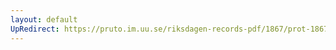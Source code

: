 ```yaml
---
layout: default
UpRedirect: https://pruto.im.uu.se/riksdagen-records-pdf/1867/prot-1867--ak--313/prot-1867--ak--313_032.pdf
---
```

